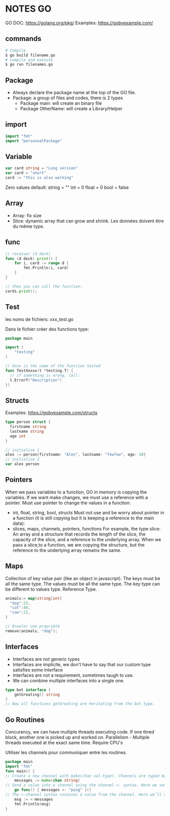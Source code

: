 # NOTES GO

GO DOC: https://golang.org/pkg/
Examples: https://gobyexample.com/

## commands
```bash
# Compile
$ go build filename.go
# compile and execute
$ go run filenames.go
```

## Package

- Always declare the package name at the top of the GO file.
- Package: a group of files and codes, there is 2 types
  - Package main: will create an binary file
  - Package OtherName: will create a Library/Helper

## import

```go
import "fmt"
import "personnalPackage"
```

## Variable

```go
var card string = "Long version"
var card = "short"
card := "this is also working"
```

Zero values default:
string = ""
int = 0
float = 0
bool = false

## Array

- Array: fix size
- Slice: dynamic array that can grow and shrink. Les données doivent être du même type.

## func

```go
// receiver (d deck)
func (d deck) print() {
	for i, card := range d {
		fmt.Println(i, card)
	}
}

// then you can call the function:
cards.print();
```

## Test

les noms de fichiers:
xxx_test.go

Dans le fichier créer des functions type:

```go
package main

import (
	"testing"
)

// Xxxx is the name of the function tested
func TestXxxxx(t *testing.T) {
  // if something is wrong, call:
  t.Errorf("Description")
})
```

## Structs

Examples: https://gobyexample.com/structs

```go
type person struct {
  firstname string
  lastname string
  age int
}

// initialise 1
alex := person{firstname: "Alex", lastname: "fewfew", age: 10}
// initialise 2
var alex person
```

## Pointers

When we pass variables to a function, GO in memory is copying the variables. If we want make changes, we must use a reference with a pointer.
Must use pointer to change the values in a function:
- int, float, string, bool, structs
Must not use and be worry about pointer in a function (it is still copying but it is keeping a reference to the main data):
- slices, maps, channels, pointers, functions
For example, the type slice: An array and a structure that records the length of the slice, the capacity of the slice, and a reference to the underlying array. When we pass a slice,to a function, we are copying the structure, but the reference to the underlying array remains the same.

## Maps

Collection of key value pair (like an object in javascript).
The keys must be all the same type.
The values must be all the same type.
The key type can be different to values type.
Reference Type.

```go
animals:= map[string]int{
  "dog":23,
  "cat":40,
  "cow":22,
}

// Enveler une propriété
remove(animals, "dog");
```

## Interfaces

- Interfaces are not generic types
- Interfaces are implicite, we don't have to say that our custom type satisfies some interface
- Interfaces are not a requirement, sometimes taugh to use.
- We can combine multiple interfaces into a single one.

```go
type bot interface {
	getGreating() string
}
// Now all functions getGreating are heritating from the bot type.
```

## Go Routines

Concurency, we can have multiple threads executing code. If one thred block, another one is picked up and worked on.
Parallelism - Multiple threads executed at the exact same time. Require CPU's

Utiliser les channels pour communiquer entre les routines.
```go
package main
import "fmt"
func main() {
// Create a new channel with make(chan val-type). Channels are typed by the values they convey.
    messages := make(chan string)
// Send a value into a channel using the channel <- syntax. Here we send "ping" to the messages channel we made above, from a new goroutine.
    go func() { messages <- "ping" }()
// The <-channel syntax receives a value from the channel. Here we’ll receive the "ping" message we sent above and print it out.
    msg := <-messages
    fmt.Println(msg)
}

```